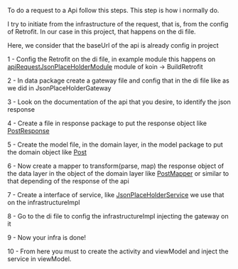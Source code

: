 To do a request to a Api follow this steps. This step is how i normally do.

I try to initiate from the infrastructure of the request, that is, from the config of Retrofit.
In our case in this project, that happens on the di file. 

Here, we consider that the baseUrl of the api is already config in project

1 - Config the Retrofit on the di file, in example module this happens on 
[apiRequestJsonPlaceHolderModule](https://github.com/Pliniodev/MultiModuleApp/blob/master/feature-examples/src/main/java/feature/examples/di.kt) 
module of koin -> BuildRetrofit

2 - In data package create a gateway file and config that in the di file like as we did in JsonPlaceHolderGateway

3 - Look on the documentation of the api that you desire, to identify the json response

4 - Create a file in response package to put the response object like [PostResponse](https://github.com/Pliniodev/MultiModuleApp/blob/master/feature-jsonplaceholder/src/main/java/feature/jsonplaceholder/data/response/PostResponse.kt)

5 - Create the model file, in the domain layer, in the model package to put the domain object like [Post]()

6 - Now create a mapper to transform(parse, map) the response object of the data layer in the object of the domain layer like [PostMapper]() or similar to that depending of the response of the api

7 - Create a interface of service, like [JsonPlaceHolderService]() we use that on the infrastructureImpl

8 - Go to the di file to config the infrastructureImpl injecting the gateway on it

9 - Now your infra is done!

10 - From here you must to create the activity and viewModel and inject the service in viewModel.